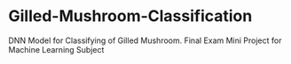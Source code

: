 # Gilled-Mushroom-Classification
DNN Model for Classifying of Gilled Mushroom. Final Exam Mini Project for Machine Learning Subject
